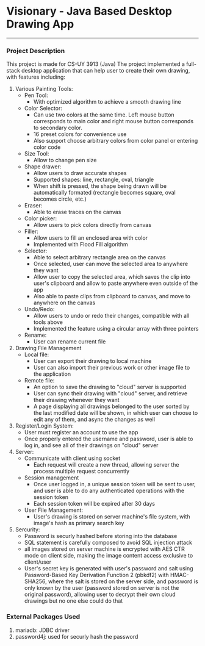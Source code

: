 # Visionary - Java Based Desktop Drawing App

---

### Project Description

This project is made for CS-UY 3913 (Java)
The project implemented a full-stack desktop application that can help user to create their own drawing, with features including:

1. Various Painting Tools:
    - Pen Tool:
        - With optimized algorithm to achieve a smooth drawing line
    - Color Selector:
        - Can use two colors at the same time. Left mouse button corresponds to main color and right mouse button corresponds to secondary color.
        - 16 preset colors for convenience use
        - Also support choose arbitrary colors from color panel or entering color code
    - Size Tool:
        - Allow to change pen size
    - Shape drawer:
        - Allow users to draw accurate shapes
        - Supported shapes: line, rectangle, oval, triangle
        - When shift is pressed, the shape being drawn will be automatically formated (rectangle becomes square, oval becomes circle, etc.)
    - Eraser:
        - Able to erase traces on the canvas
    - Color picker:
        - Allow users to pick colors directly from canvas
    - Filler:
        - Allow users to fill an enclosed area with color
        - Implemented with Flood Fill algorithm
    - Selector:
        - Able to select arbitrary rectangle area on the canvas
        - Once selected, user can move the selected area to anywhere they want
        - Allow user to copy the selected area, which saves the clip into user's clipboard and allow to paste anywhere even outside of the app
        - Also able to paste clips from clipboard to canvas, and move to anywhere on the canvas
    - Undo/Redo:
        - Allow users to undo or redo their changes, compatible with all tools above
        - Implemented the feature using a circular array with three pointers
    - Rename:
        - User can rename current file
2. Drawing File Management
    - Local file:
        - User can export their drawing to local machine
        - User can also import their previous work or other image file to the application
    - Remote file:
        - An option to save the drawing to "cloud" server is supported
        - User can sync their drawing with "cloud" server, and retrieve their drawing whenever they want
        - A page displaying all drawings belonged to the user sorted by the last modified date will be shown, in which user can choose to edit any of them, and async the changes as well
3. Register/Login System:
    - User must register an account to use the app
    - Once properly entered the username and password, user is able to log in, and see all of their drawings on "cloud" server
4. Server:
    - Communicate with client using socket
        - Each request will create a new thread, allowing server the process multiple request concurrently
    - Session management
        - Once user logged in, a unique session token will be sent to user, and user is able to do any authenticated operations with the session token
        - Each session token will be expired after 30 days
    - User File Management:
        - User's drawing is stored on server machine's file system, with image's hash as primary search key
5. Sercurity:
    - Password is securly hashed before storing into the database
    - SQL statement is carefully composed to avoid SQL injection attack
    - all images stored on server machine is encrypted with AES CTR mode on client side, making the image content access exclusive to client/user
    - User's secret key is generated with user's password and salt using Password-Based Key Derivation Function 2 (pbkdf2) with HMAC-SHA256, where the salt is stored on the server side, and password is only known by the user (password stored on server is not the original password), allowing user to decrypt their own cloud drawings but no one else could do that

### External Packages Used

1. mariadb: JDBC driver
2. password4j: used for securly hash the password

